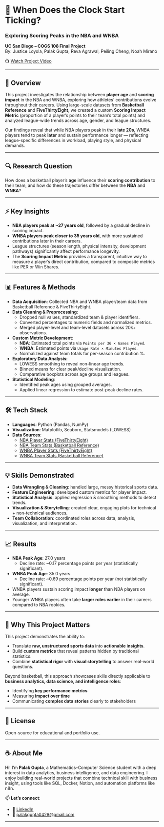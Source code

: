 # 🏀 When Does the Clock Start Ticking?  
### Exploring Scoring Peaks in the NBA and WNBA  

**UC San Diego – COGS 108 Final Project**  
By: Justice Loyola, Palak Gupta, Reva Agrawal, Peiling Cheng, Noah Mirano  

📺 [Watch Project Video](https://drive.google.com/file/d/18Rrw9eavpvJga57bSeuL7HbONwHvIDwL/view?usp=drive_link)  

---

## 📌 Overview  
This project investigates the relationship between **player age** and **scoring impact** in the NBA and WNBA, exploring how athletes’ contributions evolve throughout their careers. Using large-scale datasets from **Basketball Reference** and **FiveThirtyEight**, we created a custom **Scoring Impact Metric** (proportion of a player’s points to their team’s total points) and analyzed league-wide trends across age, gender, and league structures.  

Our findings reveal that while NBA players peak in their **late 20s**, WNBA players tend to peak **later** and sustain performance longer — reflecting league-specific differences in workload, playing style, and physical demands.  

---

## 🔍 Research Question  
How does a basketball player’s **age** influence their **scoring contribution** to their team, and how do these trajectories differ between the **NBA** and **WNBA**?  

---

## ⚡ Key Insights  
- **NBA players peak at ~27 years old**, followed by a gradual decline in scoring impact.  
- **WNBA players peak closer to 35 years old**, with more sustained contributions later in their careers.  
- League structures (season length, physical intensity, development pathways) significantly affect performance longevity.  
- The **Scoring Impact Metric** provides a transparent, intuitive way to measure a player’s direct contribution, compared to composite metrics like PER or Win Shares.  

---

## 📊 Features & Methods  
- **Data Acquisition**: Collected NBA and WNBA player/team data from Basketball Reference & FiveThirtyEight.  
- **Data Cleaning & Preprocessing**:  
  - Dropped null values, standardized team & player identifiers.  
  - Converted percentages to numeric fields and normalized metrics.  
  - Merged player-level and team-level datasets across 20k+ observations.  
- **Custom Metric Development**:  
  - **NBA**: Estimated total points via `Points per 36 × Games Played`.  
  - **WNBA**: Estimated points via `Usage Rate × Minutes Played`.  
  - Normalized against team totals for per-season contribution %.  
- **Exploratory Data Analysis**:  
  - LOWESS smoothing to reveal non-linear age trends.  
  - Binned means for clear peak/decline visualization.  
  - Comparative boxplots across age groups and leagues.  
- **Statistical Modeling**:  
  - Identified peak ages using grouped averages.  
  - Applied linear regression to estimate post-peak decline rates.  

---

## 🛠 Tech Stack  
- **Languages**: Python (Pandas, NumPy)  
- **Visualization**: Matplotlib, Seaborn, Statsmodels (LOWESS)  
- **Data Sources**:  
  - [NBA Player Stats (FiveThirtyEight)](https://github.com/fivethirtyeight/nba-player-advanced-metrics/blob/master/nba-data-historical.csv)  
  - [NBA Team Stats (Basketball Reference)](https://www.basketball-reference.com/teams/)  
  - [WNBA Player Stats (FiveThirtyEight)](https://github.com/fivethirtyeight/WNBA-stats/blob/master/wnba-player-stats.csv)  
  - [WNBA Team Stats (Basketball Reference)](https://www.basketball-reference.com/wnba/teams/)  

---

## 💡 Skills Demonstrated  
- **Data Wrangling & Cleaning**: handled large, messy historical sports data.  
- **Feature Engineering**: developed custom metrics for player impact.  
- **Statistical Analysis**: applied regression & smoothing methods to detect trends.  
- **Visualization & Storytelling**: created clear, engaging plots for technical + non-technical audiences.  
- **Team Collaboration**: coordinated roles across data, analysis, visualization, and interpretation.  

---

## 📈 Results  
- **NBA Peak Age**: 27.0 years  
  - Decline rate: ~0.17 percentage points per year (statistically significant).  
- **WNBA Peak Age**: 35.0 years  
  - Decline rate: ~0.69 percentage points per year (not statistically significant).  
- WNBA players sustain scoring impact **longer** than NBA players on average.  
- Younger WNBA players often take **larger roles earlier** in their careers compared to NBA rookies.  

---


## 🎯 Why This Project Matters  
This project demonstrates the ability to:  
- Translate **raw, unstructured sports data** into **actionable insights**.  
- Build **custom metrics** that reveal patterns hidden by traditional statistics.  
- Combine **statistical rigor** with **visual storytelling** to answer real-world questions.  

Beyond basketball, this approach showcases skills directly applicable to **business analytics, data science, and intelligence roles**:  
- Identifying **key performance metrics**  
- Measuring **impact over time**  
- Communicating **complex data stories** clearly to stakeholders  

---

## 📜 License  
Open-source for educational and portfolio use.  

---

## ☕ About Me

Hi! I’m **Palak Gupta**, a Mathematics–Computer Science student with a deep interest in data analytics, business intelligence, and data engineering. I enjoy building real-world projects that combine technical skill with business insight, using tools like SQL, Docker, Notion, and automation platforms like n8n.

📫 **Let’s connect**:  
- 🔗 [LinkedIn](https://www.linkedin.com/in/palakgupta28/)  
- 📧 [palakgupta0428@gmail.com](mailto:palakgupta0428@gmail.com)  

---



